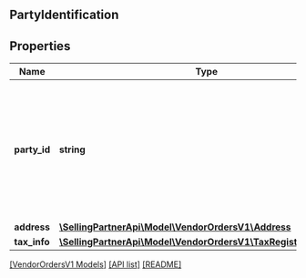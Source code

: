 ## PartyIdentification

## Properties

Name | Type | Description | Notes
------------ | ------------- | ------------- | -------------
**party_id** | **string** | Assigned identification for the party. For example, warehouse code or vendor code. Please refer to specific party for more details. |
**address** | [**\SellingPartnerApi\Model\VendorOrdersV1\Address**](Address.md) |  | [optional]
**tax_info** | [**\SellingPartnerApi\Model\VendorOrdersV1\TaxRegistrationDetails**](TaxRegistrationDetails.md) |  | [optional]

[[VendorOrdersV1 Models]](../) [[API list]](../../Api) [[README]](../../../README.md)

